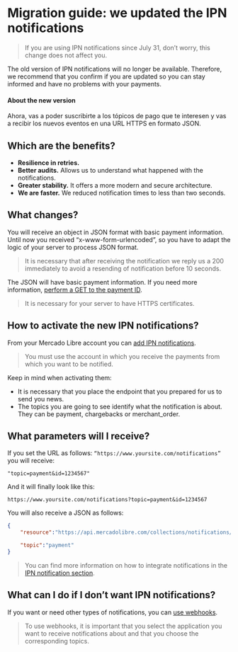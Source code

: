 # Migration guide: we updated the IPN notifications

> If you are using IPN notifications since July 31, don’t worry, this change does not affect you. 

The old version of IPN notifications will no longer be available. Therefore, we recommend that you confirm if you are updated so you can stay informed and have no problems with your payments.

#### About the new version

Ahora, vas a poder suscribirte a los tópicos de pago que te interesen y vas a recibir los nuevos eventos en una URL HTTPS en formato JSON. 

## Which are the benefits?

- **Resilience in retries.**
- **Better audits.** Allows us to understand what happened with the notifications.
- **Greater stability.** It offers a more modern and secure architecture.
- **We are faster.** We reduced notification times to less than two seconds.

## What changes?

You will receive an object in JSON format with basic payment information.
Until now you received “x-www-form-urlencoded”, so you have to adapt the logic of your server to process JSON format. 

> It is necessary that after receiving the notification we reply us a 200 immediately to avoid a resending of notification before 10 seconds.

The JSON will have basic payment information. If you need more information, [perform a GET to the payment ID](https://www.mercadopago[FAKER][URL][DOMAIN]/developers/pt/reference/payments/_payments_id/get).

> It is necessary for your server to have HTTPS certificates.

## How to activate the new IPN notifications?

From your Mercado Libre account you can [add IPN notifications](https://www.mercadopago[FAKER][URL][DOMAIN]/developers/panel/notifications/ipn).

> You must use the account in which you receive the payments from which you want to be notified.

Keep in mind when activating them:

- It is necessary that you place the endpoint that you prepared for us to send you news.
- The topics you are going to see identify what the notification is about. They can be payment, chargebacks or merchant_order.

## What parameters will I receive?

If you set the URL as follows: `“https://www.yoursite.com/notifications”` you will receive: 


```query
"topic=payment&id=1234567"
```

And it will finally look like this:

`https://www.yoursite.com/notifications?topic=payment&id=1234567`

You will also receive a JSON as follows:

```json
{
	"resource":"https://api.mercadolibre.com/collections/notifications/1234567",

	"topic":"payment"
}
```

> You can find more information on how to integrate notifications in the [IPN notification section](https://www.mercadopago[FAKER][URL][DOMAIN]/developers/en/guides/notifications/ipn).

## What can I do if I don’t want IPN notifications?

If you want or need other types of notifications, you can [use webhooks](https://www.mercadopago[FAKER][URL][DOMAIN]/developers/panel/notifications).

> To use webhooks, it is important that you select the application you want to receive notifications about and that you choose the corresponding topics.  
